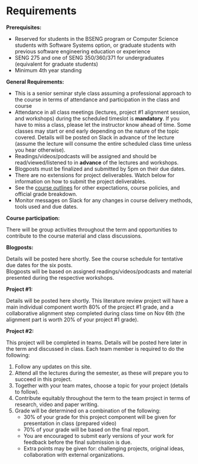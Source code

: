 # Requirements

**Prerequisites:**

- Reserved for students in the BSENG program or Computer Science students with Software Systems option, or graduate students with previous software engineering education or experience
- SENG 275 and one of SENG 350/360/371 for undergraduates (equivalent for graduate students)
- Minimum 4th year standing

**General Requirements:**

- This is a senior seminar style class assuming a professional approach to the course in terms of attendance and participation in the class and course
- Attendance in all class meetings (lectures, project #1 alignment session, and workshops) during the scheduled timeslot is **mandatory**. If you have to miss a class, please let the instructor know ahead of time.  Some classes may start or end early depending on the nature of the topic covered.  Details will be posted on Slack in advance of the lecture (assume the lecture will consume the entire scheduled class time unless you hear otherwise).
- Readings/videos/podcasts will be assigned and should be read/viewed/listened to in **advance** of the lectures and workshops.
- Blogposts must be finalized and submitted by 5pm on their due dates.
- There are no extensions for project deliverables. Watch below for information on how to submit the project deliverables.
- See the [course outlines](https://heat.csc.uvic.ca/coview/course/2020091/CSC578A) for other expectations, course policies, and official grade breakdown.
- Monitor messages on Slack for any changes in course delivery methods, tools used and due dates.

**Course participation:**

There will be group activities throughout the term and opportunities to contribute to the course material and class discussions. 

**Blogposts:**

Details will be posted here shortly. See the course schedule for tentative due dates for the six posts.  
Blogposts will be based on assigned readings/videos/podcasts and material presented during the respective workshops.

**Project #1:**

Details will be posted here shortly. This literature review project will have a main individual component worth 80% of the project #1 grade, and a collaborative alignment step completed during class time on Nov 6th (the alignment part is worth 20% of your project #1 grade). 

**Project #2:** 

This project will be completed in teams. 
Details will be posted here later in the term and discussed in class.
Each team member is required to do the following:

1. Follow any updates on this site.
2. Attend all the lectures during the semester, as these will prepare you to succeed in this project.
3. Together with your team mates, choose a topic for your project (details to follow).
4. Contribute equitably throughout the term to the team project in terms of research, video and paper writing.
5. Grade will be determined on a combination of the following:
    - 30% of your grade for this project component will be given for presentation in class (prepared video)
    - 70% of your grade will be based on the final report.
    - You are encouraged to submit early versions of your work for feedback before the final submission is due.
    - Extra points may be given for: challenging projects, original ideas, collaboration with external organizations.
